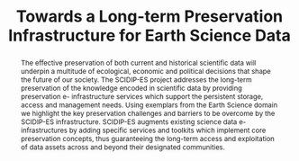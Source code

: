 ---
abstract: The effective preservation of both current and historical scientific data
  will underpin a multitude of ecological, economic and political decisions that shape
  the future of our society. The SCIDIP-ES project addresses the long-term preservation
  of the knowledge encoded in scientific data by providing preservation e- infrastructure
  services which support the persistent storage, access and management needs. Using
  exemplars from the Earth Science domain we highlight the key preservation challenges
  and barriers to be overcome by the SCIDIP-ES infrastructure. SCIDIP-ES augments
  existing science data e-infrastructures by adding specific services and toolkits
  which implement core preservation concepts, thus guaranteeing the long-term access
  and exploitation of data assets across and beyond their designated communities.
creators:
- Arif Shaon
- Felix Engel
- David Giaretta
- Esther Conway
- Brian Matthews
- Yannis Tzitzikas
- Yannis Marketakis
- Holger Brocks
- Ugo di Giammatteo
- Jinsongdi Yu
- Raffaele Guarino
- Fulvio Marelli
- Shirley Crompton
date: null
document_url: https://services.phaidra.univie.ac.at/api/object/o:293768/download
grand_parent: iPRES
institutions: []
keywords:
- ischool
- toronto
- canada
- digital preservation
- e-infrastructure
- earth science
- services
landing_page_url: https://phaidra.univie.ac.at/o:293768
language: eng
layout: publication
license: CC BY-NC-SA 3.0 AT
notes_url: null
parent: iPRES 2012
publication_type: paper
size: 965379
slides_url: null
source_name: iPRES
stream_url: null
title: Towards a Long-term Preservation Infrastructure for Earth Science Data
year: 2012
---